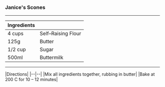 ### Janice's Scones
---
|Ingredients||
|--|--|
|4 cups|Self–Raising Flour |
|125g|Butter|
|1/2 cup|Sugar|
|500ml|Buttermilk|
---
|Directions|
|--|--|
|Mix all ingredients together, rubbing in butter|
|Bake at 200 C for 10 – 12 minutes|
